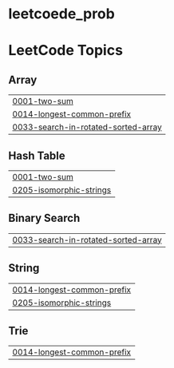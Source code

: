 # leetcoede_prob
<!---LeetCode Topics Start-->
# LeetCode Topics
## Array
|  |
| ------- |
| [0001-two-sum](https://github.com/NitinNegi1710/leetcoede_prob/tree/master/0001-two-sum) |
| [0014-longest-common-prefix](https://github.com/NitinNegi1710/leetcoede_prob/tree/master/0014-longest-common-prefix) |
| [0033-search-in-rotated-sorted-array](https://github.com/NitinNegi1710/leetcoede_prob/tree/master/0033-search-in-rotated-sorted-array) |
## Hash Table
|  |
| ------- |
| [0001-two-sum](https://github.com/NitinNegi1710/leetcoede_prob/tree/master/0001-two-sum) |
| [0205-isomorphic-strings](https://github.com/NitinNegi1710/leetcoede_prob/tree/master/0205-isomorphic-strings) |
## Binary Search
|  |
| ------- |
| [0033-search-in-rotated-sorted-array](https://github.com/NitinNegi1710/leetcoede_prob/tree/master/0033-search-in-rotated-sorted-array) |
## String
|  |
| ------- |
| [0014-longest-common-prefix](https://github.com/NitinNegi1710/leetcoede_prob/tree/master/0014-longest-common-prefix) |
| [0205-isomorphic-strings](https://github.com/NitinNegi1710/leetcoede_prob/tree/master/0205-isomorphic-strings) |
## Trie
|  |
| ------- |
| [0014-longest-common-prefix](https://github.com/NitinNegi1710/leetcoede_prob/tree/master/0014-longest-common-prefix) |
<!---LeetCode Topics End-->